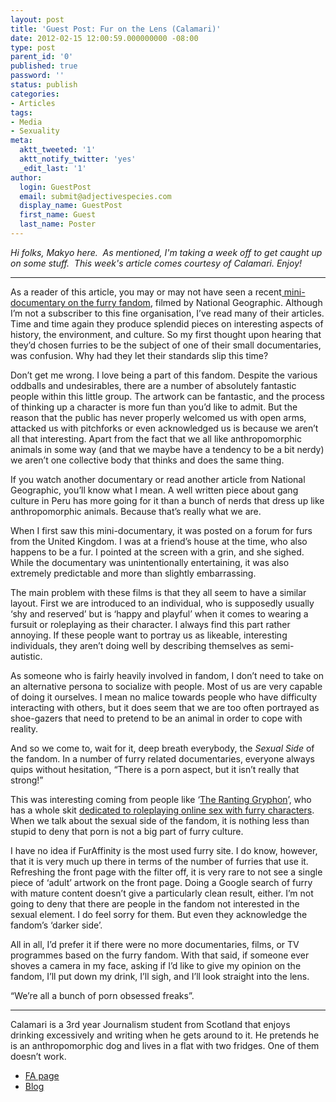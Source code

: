 ```yaml
---
layout: post
title: 'Guest Post: Fur on the Lens (Calamari)'
date: 2012-02-15 12:00:59.000000000 -08:00
type: post
parent_id: '0'
published: true
password: ''
status: publish
categories:
- Articles
tags:
- Media
- Sexuality
meta:
  aktt_tweeted: '1'
  aktt_notify_twitter: 'yes'
  _edit_last: '1'
author:
  login: GuestPost
  email: submit@adjectivespecies.com
  display_name: GuestPost
  first_name: Guest
  last_name: Poster
---
```

<p><em>Hi folks, Makyo here.  As mentioned, I'm taking a week off to get caught up on some stuff.  This week's article comes courtesy of Calamari. Enjoy!</em></p>
<hr />
<p>As a reader of this article, you may or may not have seen a recent<a href="http://www.youtube.com/watch?v=qYwEYOP_BVQ" target="_blank"> mini-documentary on the furry fandom</a>, filmed by National Geographic. Although I’m not a subscriber to this fine organisation, I’ve read many of their articles. Time and time again they produce splendid pieces on interesting aspects of history, the environment, and culture. So my first thought upon hearing that they’d chosen furries to be the subject of one of their small documentaries, was confusion. Why had they let their standards slip this time?</p>
<!--more-->
<p>Don’t get me wrong. I love being a part of this fandom. Despite the various oddballs and undesirables, there are a number of absolutely fantastic people within this little group. The artwork can be fantastic, and the process of thinking up a character is more fun than you’d like to admit. But the reason that the public has never properly welcomed us with open arms, attacked us with pitchforks or even acknowledged us is because we aren’t all that interesting. Apart from the fact that we all like anthropomorphic animals in some way (and that we maybe have a tendency to be a bit nerdy) we aren’t one collective body that thinks and does the same thing.</p>
<p>If you watch another documentary or read another article from National Geographic, you’ll know what I mean. A well written piece about gang culture in Peru has more going for it than a bunch of nerds that dress up like anthropomorphic animals. Because that’s really what we are.</p>
<p>When I first saw this mini-documentary, it was posted on a forum for furs from the United Kingdom. I was at a friend’s house at the time, who also happens to be a fur. I pointed at the screen with a grin, and she sighed. While the documentary was unintentionally entertaining, it was also extremely predictable and more than slightly embarrassing.</p>
<p>The main problem with these films is that they all seem to have a similar layout. First we are introduced to an individual, who is supposedly usually ‘shy and reserved’ but is ‘happy and playful’ when it comes to wearing a fursuit or roleplaying as their character. I always find this part rather annoying. If these people want to portray us as likeable, interesting individuals, they aren’t doing well by describing themselves as semi-autistic.</p>
<p>As someone who is fairly heavily involved in fandom, I don’t need to take on an alternative persona to socialize with people. Most of us are very capable of doing it ourselves. I mean no malice towards people who have difficulty interacting with others, but it does seem that we are too often portrayed as shoe-gazers that need to pretend to be an animal in order to cope with reality.</p>
<p>And so we come to, wait for it, deep breath everybody, the <em>Sexual Side</em> of the fandom. In a number of furry related documentaries, everyone always quips without hesitation, “There is a porn aspect, but it isn’t really that strong!”</p>
<p>This was interesting coming from people like ‘<a href="http://www.youtube.com/watch?v=v9wWYD1vuWw" target="_blank">The Ranting Gryphon</a>’, who has a whole skit <a href="http://www.youtube.com/watch?v=T3cXsKeWm_Q" target="_blank">dedicated to roleplaying online sex with furry characters</a>. When we talk about the sexual side of the fandom, it is nothing less than stupid to deny that porn is not a big part of furry culture.</p>
<p>I have no idea if FurAffinity is the most used furry site. I do know, however, that it is very much up there in terms of the number of furries that use it. Refreshing the front page with the filter off, it is very rare to not see a single piece of ‘adult’ artwork on the front page. Doing a Google search of furry with mature content doesn’t give a particularly clean result, either. I’m not going to deny that there are people in the fandom not interested in the sexual element. I do feel sorry for them. But even they acknowledge the fandom’s ‘darker side’.</p>
<p>All in all, I’d prefer it if there were no more documentaries, films, or TV programmes based on the furry fandom. With that said, if someone ever shoves a camera in my face, asking if I’d like to give my opinion on the fandom, I’ll put down my drink, I’ll sigh, and I’ll look straight into the lens.</p>
<p>“We’re all a bunch of porn obsessed freaks”.</p>
<hr />
<p>Calamari is a 3rd year Journalism student from Scotland that enjoys drinking excessively and writing when he gets around to it. He pretends he is an anthropomorphic dog and lives in a flat with two fridges. One of them doesn’t work.</p>
<ul>
<li><a href="http://www.furaffinity.net/user/hesitantcalamari/" target="_blank">FA page</a></li>
<li><a href="http://thehesitantcalamari.blogspot.com/" target="_blank">Blog</a></li>
</ul>



